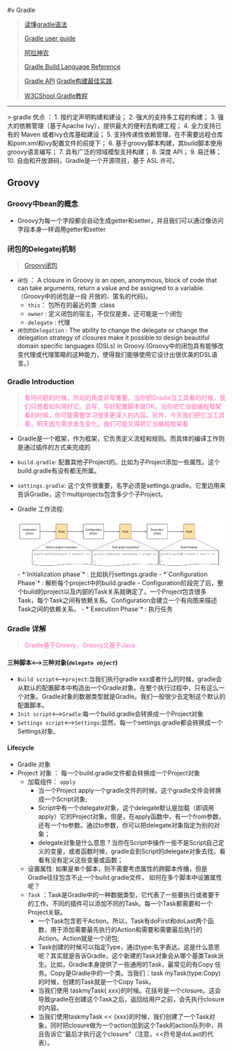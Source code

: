 #v Gradle
>  [读懂gradle语法](https://help.gradle.org)
>
> [Gradle user guide](http://blog.didispace.com/books/GradleUserGuide/)
>
> [阿拉神农](https://www.jianshu.com/p/6dc2074480b8)
>
> [Gradle Build Language Reference](https://docs.gradle.org/current/dsl/)
>
>[Gradle API](https://docs.gradle.org/current/javadoc/org/gradle/api/Project.html)
> [Gradle构建最佳实践](http://www.figotan.org/2016/04/01/gradle-on-android-best-practise/).
>
> [W3CShool Gradle教程](https://www.w3cschool.cn/gradle/ms7n1hu2.html)

<hr>
> gradle 优点 ：
1. 按约定声明构建和建设；
2. 强大的支持多工程的构建；
3. 强大的依赖管理（基于Apache Ivy），提供最大的便利去构建工程；
4. 全力支持已有的 Maven 或者Ivy仓库基础建设；
5. 支持传递性依赖管理，在不需要远程仓库和pom.xml和ivy配置文件的前提下；
6. 基于groovy脚本构建，其build脚本使用groovy语言编写；
7. 具有广泛的领域模型支持构建；
8. 深度 API；
9. 易迁移；
10. 自由和开放源码，Gradle是一个开源项目，基于 ASL 许可。

## Groovy
### Groovy中bean的概念
- Groovy为每一个字段都会自动生成getter和setter，并且我们可以通过像访问字段本身一样调用getter和setter
### 闭包的Delegatej机制
> [Groovy闭包](https://blog.csdn.net/u014099894/article/details/51118703)

- `闭包` ： A closure in Groovy is an open, anonymous, block of code that can take arguments, return a value and be assigned to a variable.（Groovy中的闭包是一段 开放的、匿名的代码)。
  -  `this`： 包所在的最近的类 .class
  - `owner` : 定义闭包的宿主，不仅仅是类，还可能是一个闭包
  -  `delegate` : 代理
- `闭包的Delegation` : The ability to change the delegate or change the delegation strategy of closures make it possible to design beautiful domain specific languages (DSLs) in Groovy.(Groovy中的闭包具有能够改变代理或代理策略的这种能力，使得我们能够使用它设计出很优美的DSL语言。）

### Gradle Introduction
 > <font color="HotPink">看待问题的时候，所站的角度非常重要。当你把Gradle当工具看的时候，我们只想着如何用好它。会写、写好配置脚本就OK。当你把它当做编程框架看的时候，你可能需要学习很多更深入的内容。另外，今天我们把它当工具看，明天因为需求发生变化，我们可能又得把它当编程框架看</font>

- Gradle是一个框架，作为框架，它负责定义流程和规则。而具体的编译工作则是通过插件的方式来完成的
- `build.gradle`: 配置其他子Project的。比如为子Project添加一些属性。这个build.gradle有没有都无所属。
- `settings.gradle`: 这个文件很重要，名字必须是settings.gradle。它里边用来告诉Gradle，这个multiprojects包含多少个子Project。
- Gradle 工作流程:

    <img src="../img/gradle-process.png" />
    -  *`Initialization phase`* : 比如执行settings.gradle
    -  *`Configuration Phase`* : 解析每个project中的build.gradle
      - Configuration阶段完了后，整个build的project以及内部的Task关系就确定了。一个Project包含很多Task，每个Task之间有依赖关系。Configuration会建立一个有向图来描述Task之间的依赖关系。
    -  *`Execution Phase`* : 执行任务

### Gradle 详解
> <font color="HotPink">Gradle基于Groovy，Groovy又基于Java</font>

#### 三种脚本<-->三种对象(*`delegate object`*)
  - `Build script`<-->`project`:当我们执行gradle xxx或者什么的时候，gradle会从默认的配置脚本中构造出一个Gradle对象。在整个执行过程中，只有这么一个对象。Gradle对象的数据类型就是Gradle。我们一般很少去定制这个默认的配置脚本。
  - `Init script`<-->`Gradle`:每一个build.gradle会转换成一个Project对象
  -  `Settings script`<-->`Settings`:显然，每一个settings.gradle都会转换成一个Settings对象。

#### Lifecycle
- Gradle 对象
- Project 对象 ：
每一个build.gradle文件都会转换成一个Project对象
  - 加载组件： `apply`
    - 当一个Project apply一个gradle文件的时候，这个gradle文件会转换成一个Script对象;
    - Script中有一个delegate对象，这个delegate默认是加载（即调用apply）它的Project对象。但是，在apply函数中，有一个from参数，还有一个to参数。通过to参数，你可以把delegate对象指定为别的对象；
    - delegate对象是什么意思？当你在Script中操作一些不是Script自己定义的变量，或者函数时候，gradle会到Script的delegate对象去找，看看有没有定义这些变量或函数；
  - 设置属性: 如果是单个脚本，则不需要考虑属性的跨脚本传播，但是Gradle往往包含不止一个build.gradle文件， 如何在多个脚本中设置属性呢？
  - *`Task`* ：Task是Gradle中的一种数据类型，它代表了一些要执行或者要干的工作。不同的插件可以添加不同的Task。每一个Task都需要和一个Project关联。
    - 一个Task包含若干Action。所以，Task有doFirst和doLast两个函数，用于添加需要最先执行的Action和需要和需要最后执行的Action。Action就是一个闭包;
    - Task创建的时候可以指定Type，通过type:名字表达。这是什么意思呢？其实就是告诉Gradle，这个新建的Task对象会从哪个基类Task派生。比如，Gradle本身提供了一些通用的Task，最常见的有Copy 任务。Copy是Gradle中的一个类。当我们：task myTask(type:Copy)的时候，创建的Task就是一个Copy Task。
    - 当我们使用 taskmyTask{ xxx}的时候。花括号是一个closure。这会导致gradle在创建这个Task之后，返回给用户之前，会先执行closure的内容。
    - 当我们使用taskmyTask << {xxx}的时候，我们创建了一个Task对象，同时把closure做为一个action加到这个Task的action队列中，并且告诉它“最后才执行这个closure”（注意，<<符号是doLast的代表）。
